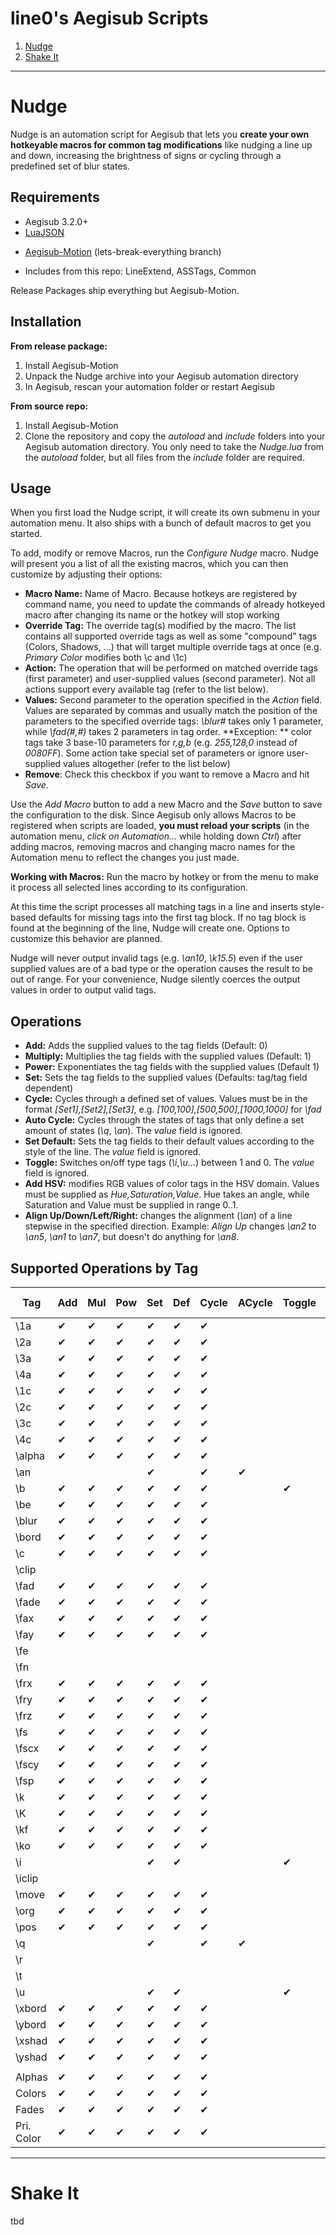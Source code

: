 line0's Aegisub Scripts
=======================

 1. [Nudge](#nudge)
 2. [Shake It](#shake-it)

----------------------------------


Nudge
==========================

Nudge is an automation script for Aegisub that lets you **create your own hotkeyable macros for common tag modifications** like nudging a line up and down, increasing the brightness of signs or cycling through a predefined set of blur states.

Requirements
------------
- Aegisub 3.2.0+
- [LuaJSON](https://github.com/harningt/luajson)
* [Aegisub-Motion](https://github.com/torque/Aegisub-Motion/tree/lets-break-everything) (lets-break-everything branch)
- Includes from this repo: LineExtend, ASSTags, Common

Release Packages ship everything but Aegisub-Motion.

Installation
------------

 **From release package:**
1. Install Aegisub-Motion
2. Unpack the Nudge archive into your Aegisub automation directory
3. In Aegisub, rescan your automation folder or restart Aegisub

**From source repo:**
1. Install Aegisub-Motion
2. Clone the repository and copy the *autoload* and *include* folders into your Aegisub automation directory. You only need to take the *Nudge.lua* from the *autoload* folder, but all files from the *include* folder are required.
 

Usage
----
When you first load the Nudge script, it will create its own submenu in your automation menu. It also ships with a bunch of default macros to get you started.

To add, modify or remove Macros, run the *Configure Nudge* macro. Nudge will present you a list of all the existing macros, which you can then customize by adjusting their options:

 - **Macro Name:** Name of Macro. Because hotkeys are registered by command name, you need to update the commands of already hotkeyed macro after changing its name or the hotkey will stop working
 - **Override Tag:** The override tag(s) modified by the macro. The list contains all supported override tags as well as some "compound" tags (Colors, Shadows, ...) that will target multiple override tags at once (e.g. *Primary Color* modifies both \c and \1c)
 - **Action:** The operation that will be performed on matched override tags (first parameter) and user-supplied values (second parameter). Not all actions support every available tag (refer to the list below).
 - **Values:** Second parameter to the operation specified in the *Action* field. Values are separated by commas and usually match the position of the parameters to the specified override tags: *\blur#* takes only 1 parameter, while *\fad(#,#)* takes 2 parameters in tag order. **Exception: ** color tags take 3 base-10 parameters for *r,g,b* (e.g. *255,128,0* instead of *0080FF*). Some action take special set of parameters or ignore user-supplied values altogether (refer to the list below)
 - **Remove**: Check this checkbox if you want to remove a Macro and hit *Save*.

Use the *Add Macro* button to add a new Macro and the *Save* button to save the configuration to the disk. Since Aegisub only allows Macros to be registered when scripts are loaded, **you must reload your scripts** (in the automation menu, *click on Automation...* while holding down *Ctrl*) after adding macros, removing macros and changing macro names for the Automation menu to reflect the changes you just made. 

**Working with Macros:** Run the macro by hotkey or from the menu to make it process all selected lines according to its configuration. 

At this time the script processes all matching tags in a line and inserts style-based defaults for missing tags into the first tag block. If no tag block is found at the beginning of the line, Nudge will create one. Options to customize this behavior are planned.

Nudge will never output invalid tags (e.g. *\an10*, *\k15.5*) even if the user supplied values are of a bad type or the operation causes the result to be out of range. For your convenience, Nudge silently coerces the output values in order to output valid tags.
 
Operations
----------

 - **Add:** Adds the supplied values to the tag fields (Default: 0)
 - **Multiply:** Multiplies the tag fields with the supplied values (Default: 1)
 - **Power:** Exponentiates the tag fields with the supplied values (Default 1)
 - **Set:** Sets the tag fields to the supplied values (Defaults: tag/tag field dependent)
 - **Cycle:** Cycles through a defined set of values. Values must be in the format *[Set1],[Set2],[Set3]*, e.g. *[100,100],[500,500],[1000,1000]* for *\fad*
 - **Auto Cycle:** Cycles through the states of tags that only define a set amount of states (*\q*, *\an*). The *value* field is ignored.
 - **Set Default:** Sets the tag fields to their default values according to the style of the line. The *value* field is ignored.
 - **Toggle:** Switches on/off type tags (*\i*,*\u*...) between 1 and 0. The *value* field is ignored.
 - **Add HSV:** modifies RGB values of color tags in the HSV domain. Values must be supplied as *Hue,Saturation,Value*. Hue takes an angle, while Saturation and Value must be supplied in range 0..1. 
 - **Align Up/Down/Left/Right:** changes the alignment (*\an*) of a line stepwise in the specified direction. Example: *Align Up* changes *\an2* to *\an5*, *\an1* to *\an7*, but doesn't do anything for *\an8*.
 
Supported Operations by Tag
---------------------------

Tag    | Add | Mul | Pow | Set | Def | Cycle | ACycle | Toggle | Add HSV | Align | 
-------|-----|-----|-----|-----|-----|-------|--------|--------|---------|-------|
\1a        |  ✔  |  ✔  |  ✔  |  ✔  |  ✔  |  ✔  |        |        |         |       |
\2a        |  ✔  |  ✔  |  ✔  |  ✔  |  ✔  |  ✔  |        |        |         |       |
\3a        |  ✔  |  ✔  |  ✔  |  ✔  |  ✔  |  ✔  |        |        |         |       |
\4a        |  ✔  |  ✔  |  ✔  |  ✔  |  ✔  |  ✔  |        |        |         |       |
\1c        |  ✔  |  ✔  |  ✔  |  ✔  |  ✔  |  ✔  |        |        |    ✔    |       |
\2c        |  ✔  |  ✔  |  ✔  |  ✔  |  ✔  |  ✔  |        |        |    ✔    |       |
\3c        |  ✔  |  ✔  |  ✔  |  ✔  |  ✔  |  ✔  |        |        |    ✔    |       |
\4c        |  ✔  |  ✔  |  ✔  |  ✔  |  ✔  |  ✔  |        |        |    ✔    |       |
\alpha     |  ✔  |  ✔  |  ✔  |  ✔  |  ✔  |  ✔  |        |        |         |       |
\an        |     |     |     |  ✔  |     |  ✔  |   ✔    |        |         |   ✔   |
\b         |  ✔  |  ✔  |  ✔  |  ✔  |  ✔  |  ✔  |        |   ✔    |         |       |
\be        |  ✔  |  ✔  |  ✔  |  ✔  |  ✔  |  ✔  |        |        |         |       |
\blur      |  ✔  |  ✔  |  ✔  |  ✔  |  ✔  |  ✔  |        |        |         |       |
\bord      |  ✔  |  ✔  |  ✔  |  ✔  |  ✔  |  ✔  |        |        |         |       |
\c         |  ✔  |  ✔  |  ✔  |  ✔  |  ✔  |  ✔  |        |        |    ✔    |       |
\clip      |     |     |     |     |     |     |        |        |         |       |
\fad       |  ✔  |  ✔  |  ✔  |  ✔  |  ✔  |  ✔  |        |        |         |       |
\fade      |  ✔  |  ✔  |  ✔  |  ✔  |  ✔  |  ✔  |        |        |         |       |
\fax       |  ✔  |  ✔  |  ✔  |  ✔  |  ✔  |  ✔  |        |        |         |       |
\fay       |  ✔  |  ✔  |  ✔  |  ✔  |  ✔  |  ✔  |        |        |         |       |
\fe        |     |     |     |     |     |     |        |        |         |       |
\fn        |     |     |     |     |     |     |        |        |         |       |
\frx       |  ✔  |  ✔  |  ✔  |  ✔  |  ✔  |  ✔  |        |        |         |       |
\fry       |  ✔  |  ✔  |  ✔  |  ✔  |  ✔  |  ✔  |        |        |         |       |
\frz       |  ✔  |  ✔  |  ✔  |  ✔  |  ✔  |  ✔  |        |        |         |       |
\fs        |  ✔  |  ✔  |  ✔  |  ✔  |  ✔  |  ✔  |        |        |         |       |
\fscx      |  ✔  |  ✔  |  ✔  |  ✔  |  ✔  |  ✔  |        |        |         |       |
\fscy      |  ✔  |  ✔  |  ✔  |  ✔  |  ✔  |  ✔  |        |        |         |       |
\fsp       |  ✔  |  ✔  |  ✔  |  ✔  |  ✔  |  ✔  |        |        |         |       |
\k         |  ✔  |  ✔  |  ✔  |  ✔  |  ✔  |  ✔  |        |        |         |       |
\K         |  ✔  |  ✔  |  ✔  |  ✔  |  ✔  |  ✔  |        |        |         |       |
\kf        |  ✔  |  ✔  |  ✔  |  ✔  |  ✔  |  ✔  |        |        |         |       |
\ko        |  ✔  |  ✔  |  ✔  |  ✔  |  ✔  |  ✔  |        |        |         |       |
\i         |     |     |     |  ✔  |  ✔  |     |        |   ✔    |         |       |
\iclip     |     |     |     |     |     |     |        |        |         |       |
\move      |  ✔  |  ✔  |  ✔  |  ✔  |  ✔  |  ✔  |        |        |         |       |
\org       |  ✔  |  ✔  |  ✔  |  ✔  |  ✔  |  ✔  |        |        |         |       |
\pos       |  ✔  |  ✔  |  ✔  |  ✔  |  ✔  |  ✔  |        |        |         |       |
\q         |     |     |     |  ✔  |     |  ✔  |   ✔    |        |         |   ✔   |
\r         |     |     |     |     |     |     |        |        |         |       |
\t         |     |     |     |     |     |     |        |        |         |       |
\u         |     |     |     |  ✔  |  ✔  |     |        |   ✔    |         |       |
\xbord     |  ✔  |  ✔  |  ✔  |  ✔  |  ✔  |  ✔  |        |        |         |       |
\ybord     |  ✔  |  ✔  |  ✔  |  ✔  |  ✔  |  ✔  |        |        |         |       |
\xshad     |  ✔  |  ✔  |  ✔  |  ✔  |  ✔  |  ✔  |        |        |         |       |
\yshad     |  ✔  |  ✔  |  ✔  |  ✔  |  ✔  |  ✔  |        |        |         |       |
           |     |     |     |     |     |     |        |        |         |       |
Alphas     |  ✔  |  ✔  |  ✔  |  ✔  |  ✔  |  ✔  |        |        |         |       |
Colors     |  ✔  |  ✔  |  ✔  |  ✔  |  ✔  |  ✔  |        |        |    ✔    |       |
Fades      |  ✔  |  ✔  |  ✔  |  ✔  |  ✔  |  ✔  |        |        |         |       |
Pri. Color |  ✔  |  ✔  |  ✔  |  ✔  |  ✔  |  ✔  |        |        |    ✔    |       |


-------------------------------

Shake It
==============================

tbd